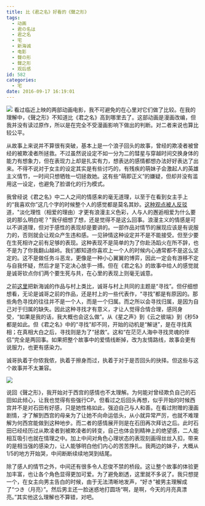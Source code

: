 ```yaml
---
title: 比《君之名》好看的《聲之形》
tags:
  - 动画
  - 君の名は
  - 君之名
  - 宅
  - 新海诚
  - 电影
  - 聲の形
  - 聲之形
  - 观后感
id: 582
categories:
  - 宅
date: 2016-09-17 16:19:01
---
```


![](http://ww2.sinaimg.cn/large/65e4f1e6jw1f7wo0d7lw1j212p0ign64.jpg)
看过临近上映的两部动画电影，我不可避免的在心里对它们做了比较。在我的理解中，《聲之形》不知道比《君之名》高到哪里去了。这部动画是漫画改编，但我并没有读过原作，所以是在完全不受漫画影响下做出的判断。对二者来说也算比较公平。

从故事上来说并不算很有突破，基本上是一个浪子回头的故事，曾经的欺凌者被曾经的被欺凌者所拯救。不过虽然说设定不如一分为二的彗星与穿越时间交换身体的能力有想象力，但在表现力上却是扎实有力，想表达的感情都想办法好好表达了出来。不得不说对于女主的设定其实是有些讨巧的，有残疾的萌妹子会激起人的英雄主义情节，一时间只想牺牲一切拯救她。这有些“萌即正义”的嫌疑，但却并没有滥用这一设定，也避免了脸谱化的行为模式。<!--more-->

我曾经说《君之名》中二人之间的情感来的毫无道理，以至于在看到女主手上的“我喜欢你”这几个字的时候整个人的感觉都是莫名其妙。[这种观点被人反驳](http://www.acgpiping.net/2016/6596/%E5%AF%BB%E6%89%BE%E6%A2%A6%E4%B8%AD%E7%9A%84%E9%82%A3%E4%B8%AA%E5%A5%B9%EF%BC%88%E4%BB%96%EF%BC%89-%E3%80%8A%E4%BD%A0%E7%9A%84%E5%90%8D%E5%AD%97%E3%80%82%E3%80%8B%E8%A7%82%E5%90%8E/)道，"淡化理性（相爱的理由）才更有浪漫主义色彩，人与人的邂逅相爱为什么要说的那么明白呢？"我仔细想了想，还是觉得不是这么回事。浪漫主义的情感是可以不讲道理，但对于感性的表现却是要讲的。一部作品对情节的展现应该是有说服力的，否则就会让观众产生违和感。一见钟情这种设定并不是不能接受。但至少要在生死相许之前有足够的表现。这种表现不是简单的为了你赴汤蹈火在所不辞，也不是为了你我翻山越岭。我们都知道你喜欢上一个人的时候内心通常都不是这么坚定的。这不是做任务斗恶龙，更像是一种小心翼翼的博弈，因此一定会有游移不定与自我怀疑，然后才是下定决心放手一搏。但在《君之名》的故事中给人的感觉就是诚哥钦点你们两个要生死与共，在心里的表现上则毫无诚意。

之前[这里](http://www.acgpiping.net/2016/6596/%E5%AF%BB%E6%89%BE%E6%A2%A6%E4%B8%AD%E7%9A%84%E9%82%A3%E4%B8%AA%E5%A5%B9%EF%BC%88%E4%BB%96%EF%BC%89-%E3%80%8A%E4%BD%A0%E7%9A%84%E5%90%8D%E5%AD%97%E3%80%82%E3%80%8B%E8%A7%82%E5%90%8E/)把新海诚的作品与村上类比，诚哥与村上共同的主题是“寻找”。但仔细想想看，无论是诚哥之前的作品，还是村上的一些代表作，“寻找”都是有原因的。那些角色寻找的往往并不是一个人，而是一个归属。而之所以会寻找归属，是因为自己对于归属的缺失。因此这种寻找才有意义，才让人觉得合情合理，感同身受，“如果是我的话，我大概也会这么做”。从《星之声》到《云之彼端》到《秒5》都是如此。但《君之名》中的“寻找”却不同，开始的动机是“解谜”，是在寻找真相；在真相大白之后，寻找则是为了“拯救”。这和“在茫茫人海中寻找灵魂的伴侣”完全是两回事。如果把整个故事中的爱情线断掉，改为友情路线，故事会更有说服力，也更有感染力。

诚哥执着于你侬我侬，执着于擦身而过，执着于对于是否回头的抉择。但这些与这个故事并不太兼容。

![](http://ww1.sinaimg.cn/large/65e4f1e6gw1f7wo3fx2khj20dt0klacd.jpg)

说回《聲之形》，我开始对于西宫的感情也不太理解。为何能对曾经欺负自己的石田如此倾心，让我也觉得有些强行CP。但看过之后回头再想，似乎开始的时候西宫并不是对石田有好感，只是她性格如此，强迫自己与人和善。在看过附赠的漫画剧情，才了解到西宫的母亲为了让她不向命运低头，从小就异常严厉，也就不难理解为何西宫能做到这种地步。而二者的感情展开则是在石田再次拜访之后。此时石田已经经历过从欺凌者到被欺凌者的转变，自己也体会到精神上的绝望感，二人能相互吸引也就在情理之中。加上中间对角色心理状态的表现刻画得丝丝入扣，带来的是相当强的感染力，让人能够明白他们内心的苦苦挣扎。我两边的妹子，大概从1/5的地方开始哭，中间断断续续地哭到结尾。

除了感人的情节之外，中间还有很多令人忍俊不禁的桥段。这让整个故事的体验更加丰富，也让各个角色显得更加可爱。为了避免剧透，这里就不多说了。我只想提一个，在女主向男主告白的时候，由于无法清晰地发声，“好き”被男主理解成了“つき（月亮）”。然后男主还一脸迷惑地打圆场“啊，是啊，今天的月亮真漂亮。”其实他这么理解也不算错，对吧。